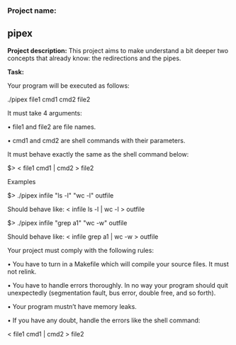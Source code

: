 <h3>Project name:</h3>
<h2> pipex</h2>

<b>Project description:</b>
This project aims to make understand a bit deeper two concepts that already know: the redirections and the pipes.

<b>Task:</b>
<p>Your program will be executed as follows:</p>
<p>./pipex file1 cmd1 cmd2 file2</p>
<p>It must take 4 arguments:</p>
<p>• file1 and file2 are file names.</p>
<p>• cmd1 and cmd2 are shell commands with their parameters.</p>
<p>It must behave exactly the same as the shell command below:</p>
<p>$> < file1 cmd1 | cmd2 > file2</p>
  
<p>Examples</p>
<p>$> ./pipex infile "ls -l" "wc -l" outfile</p>
<p>Should behave like: < infile ls -l | wc -l > outfile</p>
<p>$> ./pipex infile "grep a1" "wc -w" outfile</p>
<p>Should behave like: < infile grep a1 | wc -w > outfile</p>
<p>Your project must comply with the following rules:</p>
<p>• You have to turn in a Makefile which will compile your source files. It must not relink.</p>
<p>• You have to handle errors thoroughly. In no way your program should quit unexpectedly (segmentation fault, bus error, double free, and so forth).</p>
<p>• Your program mustn’t have memory leaks.</p>
<p>• If you have any doubt, handle the errors like the shell command:</p>
<p>< file1 cmd1 | cmd2 > file2</p>

